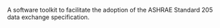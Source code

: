 A software toolkit to facilitate the adoption of the ASHRAE Standard 205 data exchange specification.